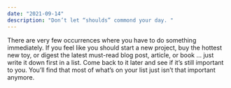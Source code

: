 ```yaml
---
date: "2021-09-14"
description: "Don’t let “shoulds” commond your day. "
---
```


There are very few occurrences where you have to do something immediately. If you feel like you should start a new project, buy the hottest new toy, or digest the latest must-read blog post, article, or book … just write it down first in a list. Come back to it later and see if it’s still important to you. You’ll find that most of what’s on your list just isn’t that important anymore.
